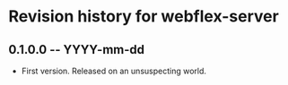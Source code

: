 # Revision history for webflex-server

## 0.1.0.0 -- YYYY-mm-dd

* First version. Released on an unsuspecting world.
